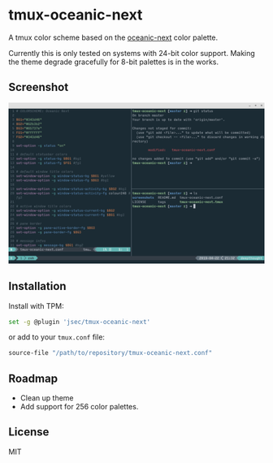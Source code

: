 # tmux-oceanic-next

A tmux color scheme based on the [oceanic-next](https://github.com/mhartington/oceanic-next) color palette.

Currently this is only tested on systems with 24-bit color support. Making the theme degrade gracefully for 8-bit palettes is in the works.

## Screenshot

![tmux_oceanic_next](https://github.com/jsec/tmux-oceanic-next/raw/master/screenshots/oceanic-tmux.png)

## Installation

Install with TPM:

```bash
set -g @plugin 'jsec/tmux-oceanic-next'
```

or add to your `tmux.conf` file:

```bash
source-file "/path/to/repository/tmux-oceanic-next.conf"
```

## Roadmap

- Clean up theme
- Add support for 256 color palettes.

## License

MIT
